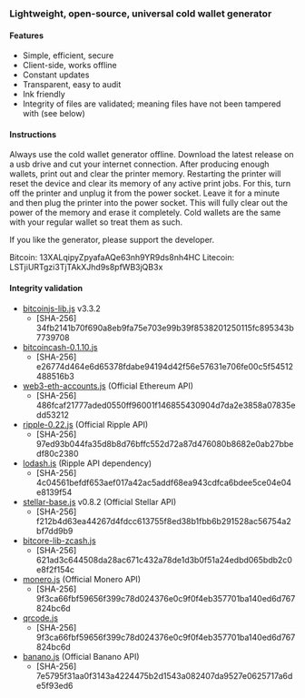 ### Lightweight, open-source, universal cold wallet generator

#### Features
* Simple, efficient, secure
* Client-side, works offline
* Constant updates
* Transparent, easy to audit
* Ink friendly
* Integrity of files are validated; meaning files have not been tampered with (see below)

#### Instructions

Always use the cold wallet generator offline. Download the latest release on a usb drive and cut your internet connection. After producing enough wallets, print out and clear the printer memory. Restarting the printer will reset the device and clear its memory of any active print jobs. For this, turn off the printer and unplug it from the power socket. Leave it for a minute and then plug the printer into the power socket. This will fully clear out the power of the memory and erase it completely. Cold wallets are the same with your regular wallet so treat them as such.

If you like the generator, please support the developer.

Bitcoin: 13XALqipyZpyafaAQe63nh9YR9ds8nh4HC
Litecoin: LSTjiURTgzi3TjTAkXJhd9s8pfWB3jQB3x

#### Integrity validation
* [bitcoinjs-lib.js](https://github.com/bitcoinjs/bitcoinjs-lib) v3.3.2
	* [SHA-256] 34fb2141b70f690a8eb9fa75e703e99b39f8538201250115fc895343b7739708
* [bitcoincash-0.1.10.js](https://github.com/bitcoincashjs/bitcoincashjs)
	* [SHA-256] e26774d464e6d65378fdabe94194d42f56e57631e706fe00c5f54512488516b3
* [web3-eth-accounts.js](https://github.com/ethereum/web3.js) (Official Ethereum API)
	* [SHA-256] 486fcaf21777aded0550ff96001f146855430904d7da2e3858a07835edd53212
* [ripple-0.22.js](https://github.com/ripple/ripple-lib/releases) (Official Ripple API)
	* [SHA-256] 97ed93b044fa35d8b8d76bffc552d72a87d476080b8682e0ab27bbedf80c2380
* [lodash.js](https://github.com/lodash/lodash) (Ripple API dependency)
	* [SHA-256] 4c04561befdf653aef017a42ac5addf68ea943cdfca6bdee5ce04e04e8139f54
* [stellar-base.js](https://github.com/stellar/bower-js-stellar-base) v0.8.2 (Official Stellar API)
	* [SHA-256] f212b4d63ea44267d4fdcc613755f8ed38b1fbb6b291528ac56754a2bf7dd9b9
* [bitcore-lib-zcash.js](https://github.com/bitmex/zcash-bitcore-lib)
	* [SHA-256] 621ad3c644508da28ac671c432a78de1d3b0f51a24edbd065bdb2c0e8f2f154c
* [monero.js](https://github.com/monero-project/monero) (Official Monero API)
	* [SHA-256] 9f3ca66fbf59656f399c78d024376e0c9f0f4eb357701ba140ed6d767824bc6d
* [qrcode.js](https://github.com/davidshimjs/qrcodejs)
	* [SHA-256] 9f3ca66fbf59656f399c78d024376e0c9f0f4eb357701ba140ed6d767824bc6d
* [banano.js](https://github.com/BananoCoin/bananojs) (Official Banano API)
	* [SHA-256] 7e5795f31aa0f3143a4224475b2d1543a082407da9527e0625717a6de5f93ed6
